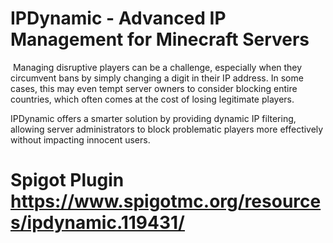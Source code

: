 # IPDynamic - Advanced IP Management for Minecraft Servers
​
Managing disruptive players can be a challenge, especially when they circumvent bans by simply changing a digit in their IP address. In some cases, this may even tempt server owners to consider blocking entire countries, which often comes at the cost of losing legitimate players.

IPDynamic offers a smarter solution by providing dynamic IP filtering, allowing server administrators to block problematic players more effectively without impacting innocent users.

# Spigot Plugin https://www.spigotmc.org/resources/ipdynamic.119431/
